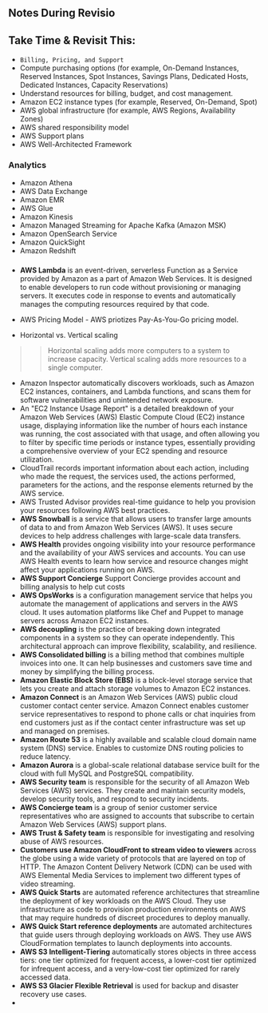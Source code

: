 ## Notes During Revisio

## Take Time & Revisit This:
- ```Billing, Pricing, and Support```
- Compute purchasing options (for example, On-Demand Instances, Reserved Instances, Spot Instances, Savings Plans, Dedicated Hosts, Dedicated Instances, Capacity Reservations)
- Understand resources for billing, budget, and cost management.
- Amazon EC2 instance types (for example, Reserved, On-Demand, Spot)
- AWS global infrastructure (for example, AWS Regions, Availability Zones)
- AWS shared responsibility model
- AWS Support plans
- AWS Well-Architected Framework

### Analytics
- Amazon Athena
- AWS Data Exchange
- Amazon EMR
- AWS Glue
- Amazon Kinesis
- Amazon Managed Streaming for Apache Kafka (Amazon MSK)
- Amazon OpenSearch Service
- Amazon QuickSight
- Amazon Redshift

### 

- **AWS Lambda** is an event-driven, serverless Function as a Service provided by Amazon as a part of Amazon Web Services. It is designed to enable developers to run code without provisioning or managing servers. It executes code in response to events and automatically manages the computing resources required by that code.
- AWS Pricing Model - AWS priotizes Pay-As-You-Go pricing model.

- Horizontal vs. Vertical scaling

>> Horizontal scaling adds more computers to a system to increase capacity. Vertical scaling adds more resources to a single computer. 

- Amazon Inspector automatically discovers workloads, such as Amazon EC2 instances, containers, and Lambda functions, and scans them for software vulnerabilities and unintended network exposure.
- An "EC2 Instance Usage Report" is a detailed breakdown of your Amazon Web Services (AWS) Elastic Compute Cloud (EC2) instance usage, displaying information like the number of hours each instance was running, the cost associated with that usage, and often allowing you to filter by specific time periods or instance types, essentially providing a comprehensive overview of your EC2 spending and resource utilization.
- CloudTrail records important information about each action, including who made the request, the services used, the actions performed, parameters for the actions, and the response elements returned by the AWS service.
- AWS Trusted Advisor provides real-time guidance to help you provision your resources following AWS best practices.
- **AWS Snowball** is a service that allows users to transfer large amounts of data to and from Amazon Web Services (AWS). It uses secure devices to help address challenges with large-scale data transfers. 
- **AWS Health** provides ongoing visibility into your resource performance and the availability of your AWS services and accounts. You can use AWS Health events to learn how service and resource changes might affect your applications running on AWS.
- **AWS Support Concierge** Support Concierge provides account and billing analysis to help cut costs
- **AWS OpsWorks** is a configuration management service that helps you automate the management of applications and servers in the AWS cloud. It uses automation platforms like Chef and Puppet to manage servers across Amazon EC2 instances.
- **AWS decoupling** is the practice of breaking down integrated components in a system so they can operate independently. This architectural approach can improve flexibility, scalability, and resilience. 
- **AWS Consolidated billing** is a billing method that combines multiple invoices into one. It can help businesses and customers save time and money by simplifying the billing process. 
- **Amazon Elastic Block Store (EBS)** is a block-level storage service that lets you create and attach storage volumes to Amazon EC2 instances.
- **Amazon Connect** is an Amazon Web Services (AWS) public cloud customer contact center service. Amazon Connect enables customer service representatives to respond to phone calls or chat inquiries from end customers just as if the contact center infrastructure was set up and managed on premises.
- **Amazon Route 53** is a highly available and scalable cloud domain name system (DNS) service. Enables to customize DNS routing policies to reduce latency.
- **Amazon Aurora** is a global-scale relational database service built for the cloud with full MySQL and PostgreSQL compatibility.
- **AWS Security team** is responsible for the security of all Amazon Web Services (AWS) services. They create and maintain security models, develop security tools, and respond to security incidents.
- **AWS Concierge team** is a group of senior customer service representatives who are assigned to accounts that subscribe to certain Amazon Web Services (AWS) support plans.
- **AWS Trust & Safety team** is responsible for investigating and resolving abuse of AWS resources.
- **Customers use Amazon CloudFront to stream video to viewers** across the globe using a wide variety of protocols that are layered on top of HTTP. The Amazon Content Delivery Network (CDN) can be used with AWS Elemental Media Services to implement two different types of video streaming.
- **AWS Quick Starts** are automated reference architectures that streamline the deployment of key workloads on the AWS Cloud. They use infrastructure as code to provision production environments on AWS that may require hundreds of discreet procedures to deploy manually.
- **AWS Quick Start reference deployments** are automated architectures that guide users through deploying workloads on AWS. They use AWS CloudFormation templates to launch deployments into accounts. 
- **AWS S3 Intelligent-Tiering** automatically stores objects in three access tiers: one tier optimized for frequent access, a lower-cost tier optimized for infrequent access, and a very-low-cost tier optimized for rarely accessed data.
- **AWS S3 Glacier Flexible Retrieval** is used for backup and disaster recovery use cases.
- 